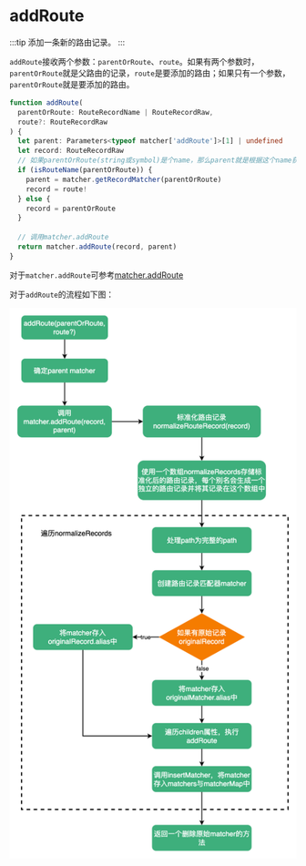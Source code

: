 # addRoute

:::tip
添加一条新的路由记录。
:::

`addRoute`接收两个参数：`parentOrRoute`、`route`。如果有两个参数时，`parentOrRoute`就是父路由的记录，`route`是要添加的路由；如果只有一个参数，`parentOrRoute`就是要添加的路由。

```ts
function addRoute(
  parentOrRoute: RouteRecordName | RouteRecordRaw,
  route?: RouteRecordRaw
) {
  let parent: Parameters<typeof matcher['addRoute']>[1] | undefined
  let record: RouteRecordRaw
  // 如果parentOrRoute(string或symbol)是个name，那么parent就是根据这个name获取到的matcher
  if (isRouteName(parentOrRoute)) {
    parent = matcher.getRecordMatcher(parentOrRoute)
    record = route!
  } else {
    record = parentOrRoute
  }

  // 调用matcher.addRoute
  return matcher.addRoute(record, parent)
}
```

对于`matcher.addRoute`可参考[matcher.addRoute](https://maxlz1.github.io/blog/vue-router/routerMatcher.html#addroute)

对于`addRoute`的流程如下图：

![](../images/addRoute.png)
